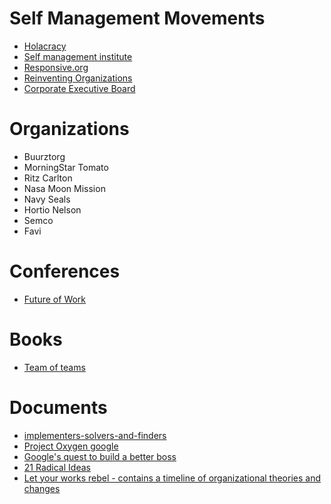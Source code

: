 
# Self Management Movements 

* [Holacracy](http://www.holacracy.org/)
* [Self management institute](http://www.self-managementinstitute.org/)
* [Responsive.org](http://www.responsive.org/)
* [Reinventing Organizations](http://www.reinventingorganizations.com/)
* [Corporate Executive Board](https://www.cebglobal.com/)

# Organizations

* Buurztorg
* MorningStar Tomato
* Ritz Carlton
* Nasa Moon Mission
* Navy Seals
* Hortio Nelson
* Semco
* Favi

# Conferences

* [Future of Work](http://www.responsiveconference.com/#what-is-responsive)

# Books

* [Team of teams](http://www.nickols.us/TeamofTeams.pdf)

# Documents

* [implementers-solvers-and-finders](https://rkoutnik.com/2016/04/21/implementers-solvers-and-finders.html)
* [Project Oxygen google](https://www.thestreet.com/story/12328981/1/googles-project-oxygen-pumps-fresh-air-into-management.html)
* [Google's quest to build a better boss](http://www.nytimes.com/2011/03/13/business/13hire.html?smid=pl-share&_r=0)
* [21 Radical Ideas](https://medium.com/responsive-engineering/i-have-21-radical-ideas-b428414a4efc#.k8xe35y89)
* [Let your works rebel - contains a timeline of organizational theories and changes](https://hbr.org/cover-story/2016/10/let-your-workers-rebel)
